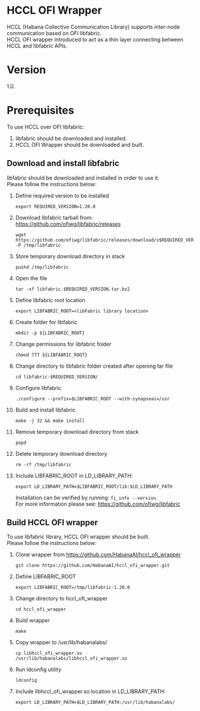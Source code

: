 # HCCL OFI Wrapper
HCCL (Habana Collective Communication Library) supports inter-node communication based on OFI libfabric.<br />
HCCL OFI wrapper introduced to act as a thin layer connecting between HCCL and libfabric APIs.<br />

# Version
1.0.<br />

# Prerequisites
To use HCCL over OFI libfabric:
1. libfabric should be downloaded and installed.<br />
2. HCCL OFI Wrapper should be downloaded and built.<br />

## Download and install libfabric
libfabric should be downloaded and installed in order to use it.<br />
Please follow the instructions below:<br />
1.  Define required version to be installed
    ```
    export REQUIRED_VERSION=1.20.0
    ```
2.  Download libfabric tarball from: https://github.com/ofiwg/libfabric/releases
    ```
    wget  https://github.com/ofiwg/libfabric/releases/download/v$REQUIRED_VERSION/libfabric-$REQUIRED_VERSION.tar.bz2 -P /tmp/libfabric
    ```
3.  Store temporary download directory in stack
    ```
    pushd /tmp/libfabric
    ```
4.  Open the file
    ```
    tar -xf libfabric-$REQUIRED_VERSION.tar.bz2
    ```
5.  Define libfabric root location
    ```
    export LIBFABRIC_ROOT=<libFabric library location>
    ```
6.  Create folder for libfabric
    ```
    mkdir -p ${LIBFABRIC_ROOT}
    ```
7.  Change permissions for libfabric folder
    ```
    chmod 777 ${LIBFABRIC_ROOT}
    ```
8.  Change directory to libfabric folder created after opening tar file
    ```
    cd libfabric-$REQUIRED_VERSION/
    ```
9.  Configure libfabric
    ```
    ./configure --prefix=$LIBFABRIC_ROOT --with-synapseai=/usr
    ```
10. Build and install libfabric
    ```
    make -j 32 && make install
    ```
11. Remove temporary download directory from stack
    ```
    popd
    ```
12. Delete temporary download directory
    ```
    rm -rf /tmp/libfabric
    ```
13. Include LIBFABRIC_ROOT in LD_LIBRARY_PATH:
    ```
    export LD_LIBRARY_PATH=$LIBFABRIC_ROOT/lib:$LD_LIBRARY_PATH
    ```

    Installation can be verified by running: `fi_info --version`.<br />
    For more information please see: https://github.com/ofiwg/libfabric

## Build HCCL OFI wrapper
To use libfabric library, HCCL OFI wrapper should be built.<br />
Please follow the instructions below:<br />
1. Clone wrapper from https://github.com/HabanaAI/hccl_ofi_wrapper
   ```
   git clone https://github.com/HabanaAI/hccl_ofi_wrapper.git
   ```
2. Define LIBFABRIC_ROOT
   ```
   export LIBFABRIC_ROOT=/tmp/libfabric-1.20.0
   ```
3. Change directory to hccl_ofi_wrapper
   ```
   cd hccl_ofi_wrapper
   ```
4. Build wrapper
   ```
   make
   ```
5. Copy wrapper to /usr/lib/habanalabs/
   ```
   cp libhccl_ofi_wrapper.so /usr/lib/habanalabs/libhccl_ofi_wrapper.so
   ```
6. Run ldconfig utility
   ```
   ldconfig
   ```
7. Include libhccl_ofi_wrapper.so location in LD_LIBRARY_PATH:
   ```
   export LD_LIBRARY_PATH=$LD_LIBRARY_PATH:/usr/lib/habanalabs/
   ```


